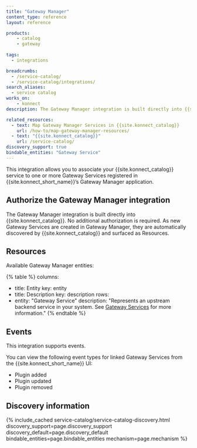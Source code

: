 ```yaml
---
title: "Gateway Manager"
content_type: reference
layout: reference

products:
    - catalog
    - gateway
    
tags:
  - integrations

breadcrumbs:
  - /service-catalog/
  - /service-catalog/integrations/
search_aliases:
  - service catalog
works_on:
    - konnect
description: The Gateway Manager integration is built directly into {{site.konnect_catalog}}, so no additional authorization is needed.

related_resources:
  - text: Map Gateway Manager Services in {{site.konnect_catalog}}
    url: /how-to/map-gateway-manager-resources/
  - text: "{{site.konnect_catalog}}"
    url: /service-catalog/
discovery_support: true
bindable_entities: "Gateway Service"
---
```


This integration allows you to associate your {{site.konnect_catalog}} service to one or more Gateway Services registered in {{site.konnect_short_name}}’s Gateway Manager application.

## Authorize the Gateway Manager integration

The Gateway Manager integration is built directly into {{site.konnect_catalog}}. No additional authorization is required. As new Gateway Services are created in Gateway Manager, they are automatically discovered by {{site.konnect_catalog}} and surfaced as Resources.



## Resources

Available Gateway Manager entities:

{% table %}
columns:
  - title: Entity
    key: entity
  - title: Description
    key: description
rows:
  - entity: "Gateway Service"
    description: "Represents an upstream backend service in your system. See [Gateway Services](/gateway-manager/) for more information."
{% endtable %}


## Events

This integration supports events.

You can view the following event types for linked Gateway Services from the {{site.konnect_short_name}} UI:

* Plugin added
* Plugin updated
* Plugin removed


## Discovery information

<!-- vale off-->

{% include_cached service-catalog/service-catalog-discovery.html 
   discovery_support=page.discovery_support
   discovery_default=page.discovery_default
   bindable_entities=page.bindable_entities
   mechanism=page.mechanism %}

<!-- vale on-->